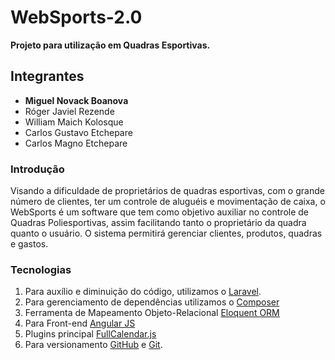 # WebSports-2.0  
**Projeto para utilização em Quadras Esportivas.**  

## Integrantes  
* **Miguel Novack Boanova** 
* Róger Javiel Rezende 
* William Maich Kolosque
* Carlos Gustavo Etchepare
* Carlos Magno Etchepare  

### Introdução  
Visando a dificuldade de proprietários de quadras esportivas, com o grande número de clientes, ter um controle de aluguéis e movimentação de caixa, o WebSports é um software que tem como objetivo auxiliar no controle de Quadras Poliesportivas, assim facilitando tanto o proprietário da quadra quanto o usuário. O sistema permitirá gerenciar clientes, produtos, quadras e gastos.  

### Tecnologias  
1. Para auxílio e diminuição do código, utilizamos o [Laravel](https://laravel.com/).  
1. Para gerenciamento de dependências utilizamos o [Composer](https://getcomposer.org/)  
1. Ferramenta de Mapeamento Objeto-Relacional  [Eloquent ORM](https://laravel.com/docs/5.0/eloquent)  
1. Para Front-end [Angular JS](https://angularjs.org/)
1. Plugins principal [FullCalendar.js](https://fullcalendar.io/)
1. Para versionamento [GitHub](https://github.com/) e [Git](https://git-scm.com/).

